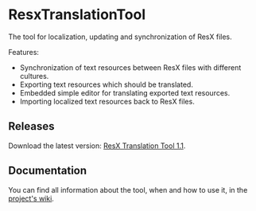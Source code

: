 # ResxTranslationTool

The tool for localization, updating and synchronization of ResX files.

Features:
* Synchronization of text resources between ResX files with different cultures.
* Exporting text resources which should be translated.
* Embedded simple editor for translating exported text resources.
* Importing localized text resources back to ResX files.

## Releases

Download the latest version: [ResX Translation Tool 1.1](https://github.com/kirmir/ResxTranslationTool/releases/tag/v.1.1).

## Documentation

You can find all information about the tool, when and how to use it, in the [project's wiki](https://github.com/kirmir/ResxTranslationTool/wiki).

